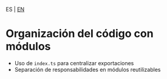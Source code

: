 <!-- MULTILANGUAJE MENU START -->
ES | [EN](https://lckpig.gitbook.io/practical-dev-handbook/typescript/modules-namespaces/code-organization)
<!-- MULTILANGUAJE MENU END -->

# Organización del código con módulos

- Uso de `index.ts` para centralizar exportaciones
- Separación de responsabilidades en módulos reutilizables 